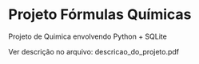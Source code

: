 # Projeto Fórmulas Químicas

Projeto de Quimica envolvendo Python + SQLite

Ver descrição no arquivo: descricao_do_projeto.pdf
